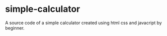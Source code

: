 # simple-calculator
A source code of a simple calculator created using html css and javacript by beginner.
